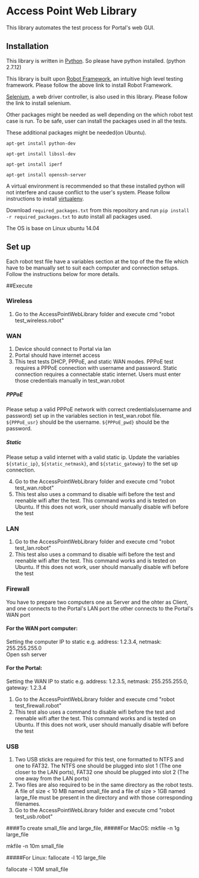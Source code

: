 # Access Point Web Library

This library automates the test process for Portal's web GUI.

## Installation
This library is written in [Python](https://www.python.org/downloads/). So please have python installed. (python 2.7.12)

This library is built upon [Robot Framework](https://github.com/robotframework/robotframework), an intuitive high level testing framework. Please follow the above link to install Robot Framework.

[Selenium](http://selenium-python.readthedocs.io/), a web driver controller, is also used in this library. Please follow the link to install selenium.

Other packages might be needed as well depending on the which robot test case is run. To be safe, user can install the packages used in all the tests.

These additional packages might be needed(on Ubuntu).

`apt-get install python-dev`

`apt-get install libssl-dev`

`apt-get install iperf`

`apt-get install openssh-server`

A virtual environment is recommended so that these installed python will not interfere and cause conflict to the user's system. Please follow instructions to install [virtualenv]('https://google.com/search?q=python+virtualenv').

Download `required_packages.txt` from this repository and run `pip install -r required_packages.txt` to auto install all packages used.

The OS is base on Linux ubuntu 14.04

## Set up

Each robot test file have a variables section at the top of the the file which have to be manually set to suit each computer and connection setups. Follow the instructions below for more details.

##Execute

### Wireless
1. Go to the AccessPointWebLibrary folder and execute cmd "robot test_wireless.robot"

### WAN
1. Device should connect to Portal via lan
2. Portal should have internet access
3. This test tests DHCP, PPPoE, and static WAN modes. PPPoE test requires a PPPoE connection with username and password. Static connection requires a connectable static internet. Users must enter those credentials manually in test_wan.robot

##### PPPoE
Please setup a valid PPPoE network with correct credentials(username and password) set up in the variables section in test_wan.robot file. `${PPPoE_usr}` should be the username. `${PPPoE_pwd}` should be the password.

##### Static
Please setup a valid internet with a valid static ip. Update the variables `${static_ip}`, `${static_netmask}`, and `${static_gateway}` to the set up connection.

4. Go to the AccessPointWebLibrary folder and execute cmd "robot test_wan.robot"
5. This test also uses a command to disable wifi before the test and reenable wifi after the test. This command works and is tested on Ubuntu. If this does not work, user should manually disable wifi before the test

### LAN
1. Go to the AccessPointWebLibrary folder and execute cmd "robot test_lan.robot"
2. This test also uses a command to disable wifi before the test and reenable wifi after the test. This command works and is tested on Ubuntu. If this does not work, user should manually disable wifi before the test

### Firewall
You have to prepare two computers one as Server and the ohter as Client, and one connects to the Portal's LAN port the other connects to the Portal's WAN port
#### For the WAN port computer:
  Setting the computer IP to static e.g. address: 1.2.3.4, netmask: 255.255.255.0 <br />
  Open ssh server
#### For the Portal:
  Setting the WAN IP to static e.g. address: 1.2.3.5, netmask: 255.255.255.0, gateway: 1.2.3.4

1. Go to the AccessPointWebLibrary folder and execute cmd "robot test_firewall.robot"
2. This test also uses a command to disable wifi before the test and reenable wifi after the test. This command works and is tested on Ubuntu. If this does not work, user should manually disable wifi before the test

### USB
1. Two USB sticks are required for this test, one formatted to NTFS and one to FAT32. The NTFS one should be plugged into slot 1 (The one closer to the LAN ports), FAT32 one should be plugged into slot 2 (The one away from the LAN ports)
2. Two files are also required to be in the same directory as the robot tests. A file of size < 10 MB named small_file and a file of size > 1GB named large_file must be present in the directory and with those corresponding filenames.
3. Go to the AccessPointWebLibrary folder and execute cmd "robot test_usb.robot"

####To create small_file and large_file,
#####For MacOS:
  mkfile -n 1g large_file

  mkfile -n 10m small_file

#####For Linux:
  fallocate -l 1G large_file

  fallocate -l 10M small_file

